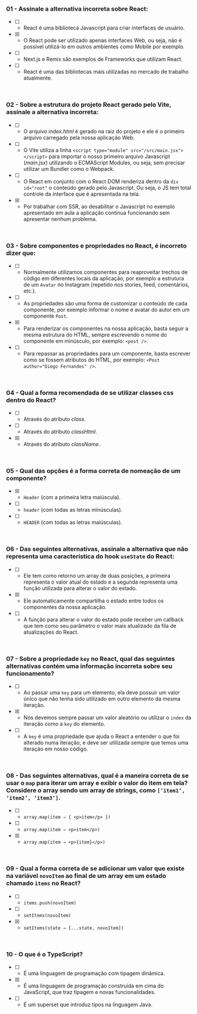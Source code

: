 ### 01 - Assinale a alternativa incorreta sobre React:

- [ ] - React é uma biblioteca Javascript para criar interfaces de usuário.<br/>
- [x] - O React pode ser utilizado apenas interfaces Web, ou seja, não é possível utilizá-lo em outros ambientes como Mobile por exemplo.
- [ ] - Next.js e Remix são exemplos de Frameworks que utilizam React.
- [ ] - React é uma das bibliotecas mais utilizadas no mercado de trabalho atualmente.

<br/>

### 02 - Sobre a estrutura do projeto React gerado pelo Vite, assinale a alternativa incorreta:

- [ ] - O arquivo _index.html_ é gerado na raiz do projeto e ele é o primeiro arquivo carregado pela nossa aplicação Web.
- [ ] - O Vite utiliza a linha  `<script type="module" src="/src/main.jsx"></script>`  para importar o nosso primeiro arquivo Javascript (_main.jsx_) utilizando o ECMAScript Modules, ou seja, sem precisar utilizar um Bundler como o Webpack.
- [ ] - O React em conjunto com o React DOM renderiza dentro da `div id="root"` o conteúdo gerado pelo Javascript. Ou seja, o JS tem total controle da interface que é apresentada na tela.
- [x] - Por trabalhar com SSR, ao desabilitar o Javascript no exemplo apresentado em aula a aplicação continua funcionando sem apresentar nenhum problema.

<br/>

### 03 - Sobre componentes e propriedades no React, é incorreto dizer que:

- [ ] - Normalmente utilizamos componentes para reaproveitar trechos de código em diferentes locais da aplicação, por exemplo a estrutura de um `Avatar` no Instagram (repetido nos stories, feed, comentários, etc.).
- [ ] - As propriedades são uma forma de customizar o conteúdo de cada componente, por exemplo informar o nome e avatar do autor em um componente `Post`.
- [x] - Para renderizar os componentes na nossa aplicação, basta seguir a mesma estrutura do HTML, sempre escrevendo o nome do componente em minúsculo, por exemplo: `<post />`.
- [ ] - Para repassar as propriedades para um componente, basta escrever como se fossem atributos do HTML, por exemplo: `<Post author="Diego Fernandes" />`.

<br/>

### 04 - Qual a forma recomendada de se utilizar classes css dentro do React?

- [ ] - Através do atributo _class_.
- [ ] - Através do atributo _classHtml_.
- [x] - Através do atributo _className_.

<br/>

### 05 - Qual das opções é a forma correta de nomeação de um componente?

- [x] - `Header` (com a primeira letra maiúscula).
- [ ] - `header` (com todas as letras minúsculas).
- [ ] - `HEADER` (com todas as letras maiúsculas).

<br/>

### 06 - Das seguintes alternativas, assinale a alternativa que não representa uma característica do hook `useState` do React:

- [ ] - Ele tem como retorno um array de duas posições, a primeira representa o valor atual do estado e a segunda representa uma função utilizada para alterar o valor do estado.
- [x] - Ele automaticamente compartilha o estado entre todos os componentes da nossa aplicação.
- [ ] - A função para alterar o valor do estado pode receber um callback que tem como seu parâmetro o valor mais atualizado da fila de atualizações do React.

<br/>

### 07 - Sobre a propriedade `key` no React, qual das seguintes alternativas contém uma informação incorreta sobre seu funcionamento?

- [ ] - Ao passar uma `key` para um elemento, ela deve possuir um valor único que não tenha sido utilizado em outro elemento da mesma iteração.
- [x] - Nós devemos sempre passar um valor aleatório ou utilizar o `index` da iteração como a `key` do elemento.
- [ ] - A `key` é uma propriedade que ajuda o React a entender o que foi alterado numa iteração, e deve ser utilizada sempre que temos uma iteração em nosso código.

<br/>

### 08 - Das seguintes alternativas, qual é a maneira correta de se usar o `map` para iterar um array e exibir o valor do item em tela? Considere o array sendo um array de strings, como `[’item1’, ‘item2’, ‘item3’]`.

- [ ] - ```array.map(item ⇒ { <p>item</p> })```
- [ ] - ```array.map(item ⇒ <p>item</p>)```
- [x] - ```array.map(item ⇒ <p>{item}</p>)```

<br/>

### 09 - Qual a forma correta de se adicionar um valor que existe na variável `novoItem` ao final de um array em um estado chamado `items` no React?

- [ ] - ```items.push(novoItem)```
- [ ] - ```setItems(novoItem)```
- [x] - ```setItems(state ⇒ [...state, novoItem])```

<br/>

### 10 - O que é o TypeScript?

- [ ] - É uma linguagem de programação com tipagem dinâmica.
- [x] - É uma linguagem de programação construída em cima do JavaScript, que traz tipagem e novas funcionalidades.
- [ ] - É um superset que introduz tipos na linguagem Java.
